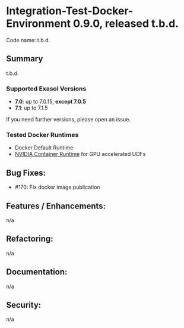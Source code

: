 # Integration-Test-Docker-Environment 0.9.0, released t.b.d.

Code name: t.b.d.

## Summary

t.b.d.

### Supported Exasol Versions

* **7.0**: up to 7.0.15, **except 7.0.5**
* **7.1**: up to 7.1.5

If you need further versions, please open an issue.

### Tested Docker Runtimes

- Docker Default Runtime
- [NVIDIA Container Runtime](https://github.com/NVIDIA/nvidia-container-runtime) for GPU accelerated UDFs

## Bug Fixes:

 - #170: Fix docker image publication

## Features / Enhancements:

n/a

## Refactoring:

n/a

## Documentation:

n/a

## Security:

n/a
